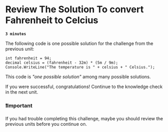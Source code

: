 # Review The Solution To convert Fahrenheit to Celcius

**`3 minutes`**

The following code is one possible solution for the challenge from the previous unit:

```
int fahrenheit = 94;
decimal celsius = (fahrenheit - 32m) * (5m / 9m);
Console.WriteLine("The temperature is " + celsius + " Celsius.");
```

This code is *"one possible solution"* among many possible solutions.

If you were successful, congratulations! Continue to the knowledge check in the next unit.

### ❗Important

If you had trouble completing this challenge, maybe you should review the previous units before you continue on.

